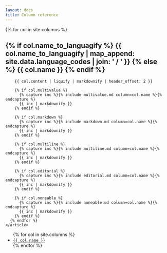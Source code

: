 ```yaml
---
layout: docs
title: Column reference
---
```

<div class="row">
  <div class="col references-columns">
    {% for col in site.columns %}
      <article id="{{ col.name | slugify }}">
        <h2 class="column-name">
          {% if col.name_to_languagify %}
            {{ col.name_to_languagify | map_append: site.data.language_codes | join: ' / ' }}
          {% else %}
            {{ col.name }}
          {% endif %}
        </h2>
        
        {{ col.content | liquify | markdownify | header_offset: 2 }}
        
        {% if col.multivalue %}
          {% capture inc %}{% include multivalue.md column=col.name %}{% endcapture %}
          {{ inc | markdownify }}
        {% endif %}
        
        {% if col.markdown %}
          {% capture inc %}{% include markdown.md column=col.name %}{% endcapture %}
          {{ inc | markdownify }}
        {% endif %}
        
        {% if col.multiline %}
          {% capture inc %}{% include multiline.md column=col.name %}{% endcapture %}
          {{ inc | markdownify }}
        {% endif %}
        
        {% if col.editorial %}
          {% capture inc %}{% include editorial.md column=col.name %}{% endcapture %}
          {{ inc | markdownify }}
        {% endif %}
        
        {% if col.noneable %}
          {% capture inc %}{% include noneable.md column=col.name %}{% endcapture %}
          {{ inc | markdownify }}
        {% endif %}
      {% endfor %}
    </article>
  </div>

  <div class="col">
    <ul class="list list-unstyled">
      {% for col in site.columns %}
        <li><a href="#{{ col.name | slugify }}"><code>{{ col.name }}</code></a></li>
      {% endfor %}
    </ul>
  </div>
</div>

